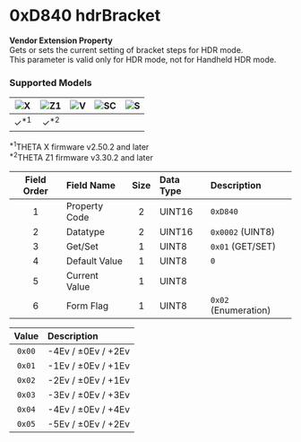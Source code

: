 # 0xD840 hdrBracket

**Vendor Extension Property**  
Gets or sets the current setting of bracket steps for HDR mode.  
This parameter is valid only for HDR mode, not for Handheld HDR mode.  

### Supported Models
| ![X](https://img.shields.io/badge/X-purple) | ![Z1](https://img.shields.io/badge/Z1-blue) | ![V](https://img.shields.io/badge/V-green) | ![SC](https://img.shields.io/badge/SC-orange) | ![S](https://img.shields.io/badge/S-red) |
|:-:|:-:|:-:|:-:|:-:|
| ✓<sup>\*1</sup> | ✓<sup>\*2</sup>  |   |   |   |

<sup>\*1</sup>THETA X firmware v2.50.2 and later  
<sup>\*2</sup>THETA Z1 firmware v3.30.2 and later  

| Field Order | Field Name | Size | Data Type | Description |
|:-:|:--|:-:|:--|:--|
| 1 | Property Code | 2 | UINT16 | `0xD840` |
| 2 | Datatype | 2 | UINT16 | `0x0002` (UINT8) |
| 3 | Get/Set | 1 | UINT8 | `0x01` (GET/SET) |
| 4 | Default Value | 1 | UINT8 | `0` |
| 5 | Current Value | 1 | UINT8 ||
| 6 | Form Flag | 1 | UINT8 | `0x02` (Enumeration) |

| Value | Description |
|:-:|:--|
| `0x00` | -4Ev / ±0Ev / +2Ev |
| `0x01` | -1Ev / ±0Ev / +1Ev |
| `0x02` | -2Ev / ±0Ev / +1Ev |
| `0x03` | -3Ev / ±0Ev / +3Ev |
| `0x04` | -4Ev / ±0Ev / +4Ev |
| `0x05` | -5Ev / ±0Ev / +2Ev |

